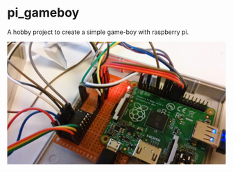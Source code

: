 pi_gameboy
==========

A hobby project to create a simple game-boy with raspberry pi.


![Some images](/images/20141230_191049.jpg)
